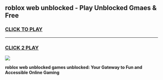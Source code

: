 
## roblox web unblocked - Play Unblocked Gmaes & Free
<h3>
<a href="https://news.freeplayer.one?title=roblox_web_unblocked&ref=23F">CLICK TO PLAY</a></h3>
<hr>

<h3>
<a href="https://news.freeplayer.one?title=roblox_web_unblocked&ref=23F">CLICK 2 PLAY</a>
  
</h3>

<a href="https://news.freeplayer.one?title=roblox_web_unblocked&ref=23F/"><img src="https://clearcache.store/games.png"></a>


**roblox web unblocked games unblocked: Your Gateway to Fun and Accessible Online Gaming**

